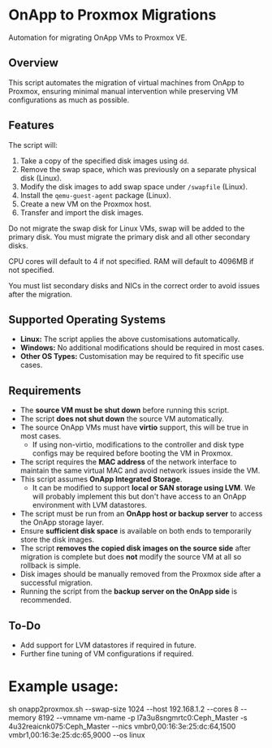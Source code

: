 # OnApp to Proxmox Migrations

Automation for migrating OnApp VMs to Proxmox VE.

## Overview
This script automates the migration of virtual machines from OnApp to Proxmox, ensuring minimal manual intervention while preserving VM configurations as much as possible.

## Features
The script will:
1. Take a copy of the specified disk images using `dd`.
2. Remove the swap space, which was previously on a separate physical disk (Linux).
3. Modify the disk images to add swap space under `/swapfile` (Linux).
4. Install the `qemu-guest-agent` package (Linux).
5. Create a new VM on the Proxmox host.
6. Transfer and import the disk images.

Do not migrate the swap disk for Linux VMs, swap will be added to the primary disk.
You must migrate the primary disk and all other secondary disks.

CPU cores will default to 4 if not specified.
RAM will default to 4096MB if not specified.

You must list secondary disks and NICs in the correct order to avoid issues after the migration.

## Supported Operating Systems
- **Linux:** The script applies the above customisations automatically.
- **Windows:** No additional modifications should be required in most cases.
- **Other OS Types:** Customisation may be required to fit specific use cases. 

## Requirements
- The **source VM must be shut down** before running this script.
- The script **does not shut down** the source VM automatically.
- The source OnApp VMs must have **virtio** support, this will be true in most cases.
  - If using non-virtio, modifications to the controller and disk type configs may be required before booting the VM in Proxmox.
- The script requires the **MAC address** of the network interface to maintain the same virtual MAC and avoid network issues inside the VM.
- This script assumes **OnApp Integrated Storage**.
  - It can be modified to support **local or SAN storage using LVM**. We will probably implement this but don't have access to an OnApp environment with LVM datastores.
- The script must be run from an **OnApp host or backup server** to access the OnApp storage layer.
- Ensure **sufficient disk space** is available on both ends to temporarily store the disk images.
- The script **removes the copied disk images on the source side** after migration is complete but does **not** modify the source VM at all so rollback is simple.
- Disk images should be manually removed from the Proxmox side after a successful migration.
- Running the script from the **backup server on the OnApp side** is recommended.

## To-Do
- Add support for LVM datastores if required in future.
- Further fine tuning of VM configurations if required.
  
# Example usage:
sh onapp2proxmox.sh --swap-size 1024 --host 192.168.1.2 --cores 8 --memory 8192 --vmname vm-name -p l7a3u8sngmrtc0:Ceph_Master -s 4u32reaicnk075:Ceph_Master --nics vmbr0,00:16:3e:25:dc:64,1500 vmbr1,00:16:3e:25:dc:65,9000 --os linux
